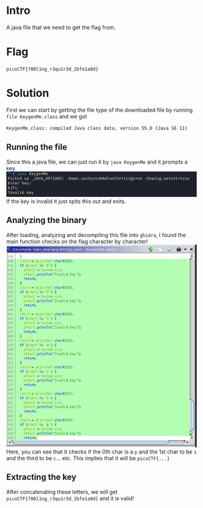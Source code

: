 # Intro
A java file that we need to get the flag from.

# Flag
`picoCTF{700l1ng_r3qu1r3d_2bfe1a0d}`

# Solution
First we can start by getting the file type of the downloaded file by running `file KeygenMe.class` and we got
```bash
KeygenMe.class: compiled Java class data, version 55.0 (Java SE 11)
```
## Running the file
Since this a java file, we can just run it by `java KeygenMe` and it prompts a key.    ![Prompt Key](screenshots/ss1.png)
If the key is invalid it just spits this out and exits.

## Analyzing the binary
After loading, analyzing and decompiling this file into `ghidra`, I found the main function checks on the flag character by character!    ![Flag Separated](screenshots/ss2.png)
Here, you can see that it checks if the 0th char is a `p` and the 1st char to be `i` and the third to be `c`... etc. This implies that it will be `picoCTF{...}`

## Extracting the key
After concatenating these letters, we will get `picoCTF{700l1ng_r3qu1r3d_2bfe1a0d}` and it is valid!